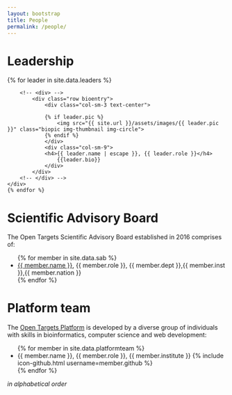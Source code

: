 ```yaml
---
layout: bootstrap
title: People
permalink: /people/
---
```


# Leadership

<!-- <ul class="post-list">
    {% for leader in site.data.leaders %}
      <li>
        <h4>
          {{ leader.name | escape }}, {{ leader.role }}
        </h4>
        <div id="left">
         {% if leader.pic %}
      <img src="{{ site.url }}/assets/images/{{ leader.pic }}" height="150" class="biopic">
      {% endif %}
      </div>
      <div id="right">
        {{leader.bio}}
        </div>
      </li>
    {% endfor %}
  </ul> -->

<!-- <ul class="post-list"> -->
<div class="container">
    {% for leader in site.data.leaders %}
    <div>


        <!-- <div> -->
            <div class="row bioentry">
                <div class="col-sm-3 text-center">

                {% if leader.pic %}
                    <img src="{{ site.url }}/assets/images/{{ leader.pic }}" class="biopic img-thumbnail img-circle">
                {% endif %}
                </div>
                <div class="col-sm-9">
                <h4>{{ leader.name | escape }}, {{ leader.role }}</h4>
                    {{leader.bio}}
                </div>
            </div>
        <!-- </div> -->
    </div>
    {% endfor %}
<!-- </ul> --></div>



# Scientific Advisory Board

The Open Targets Scientific Advisory Board established in 2016 comprises of:

<ul>
{% for member in site.data.sab %}
  <li>
      <a href="{{ member.url }}">{{ member.name }}</a>, {{ member.role }}, {{ member.dept }},{{ member.inst }},{{ member.nation }}
  </li>
{% endfor %}
</ul>


# Platform team

The [Open Targets Platform](https://www.targetvalidation.org) is developed by a diverse group of individuals with skills in bioinformatics, computer science and web development:


<ul>
{% for member in site.data.platformteam %}
  <li>
      {{ member.name }}, {{ member.role }}, {{ member.institute }} {% include icon-github.html username=member.github %}
  </li>
{% endfor %}
</ul>

*in alphabetical order*
